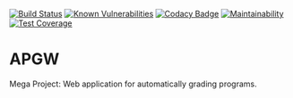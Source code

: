 [![Build Status](https://travis-ci.org/InfiniteCoder/apgw.svg?branch=master)](https://travis-ci.org/InfiniteCoder/apgw)     [![Known Vulnerabilities](https://snyk.io/test/github/InfiniteCoder/apgw/badge.svg)](https://snyk.io/test/github/InfiniteCoder/apgw) [![Codacy Badge](https://api.codacy.com/project/badge/Grade/d205284a8c554870afe668bd387efbdb)](https://www.codacy.com/app/InfiniteCoder/apgw?utm_source=github.com&amp;utm_medium=referral&amp;utm_content=InfiniteCoder/apgw&amp;utm_campaign=Badge_Grade) [![Maintainability](https://api.codeclimate.com/v1/badges/953923a0414a683bfbf7/maintainability)](https://codeclimate.com/github/InfiniteCoder/apgw/maintainability) [![Test Coverage](https://api.codeclimate.com/v1/badges/953923a0414a683bfbf7/test_coverage)](https://codeclimate.com/github/InfiniteCoder/apgw/test_coverage)

# APGW
Mega Project: Web application for automatically grading programs.
